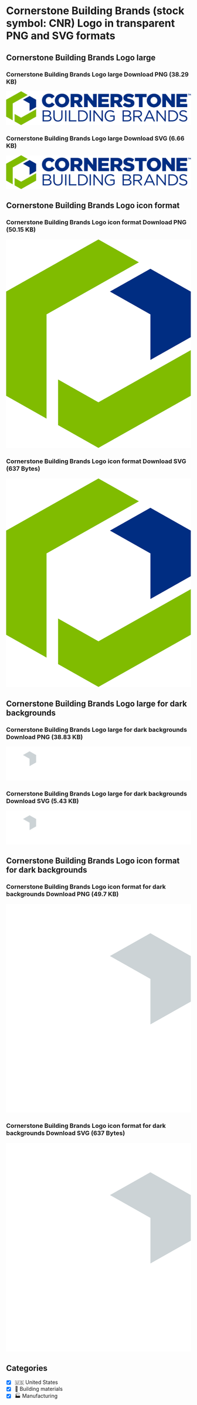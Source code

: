 # Cornerstone Building Brands (stock symbol: CNR) Logo in transparent PNG and SVG formats

## Cornerstone Building Brands Logo large

### Cornerstone Building Brands Logo large Download PNG (38.29 KB)

![Cornerstone Building Brands Logo large Download PNG (38.29 KB)](/img/orig/CNR_BIG-de5c94a4.png)

### Cornerstone Building Brands Logo large Download SVG (6.66 KB)

![Cornerstone Building Brands Logo large Download SVG (6.66 KB)](/img/orig/CNR_BIG-4c9fe879.svg)

## Cornerstone Building Brands Logo icon format

### Cornerstone Building Brands Logo icon format Download PNG (50.15 KB)

![Cornerstone Building Brands Logo icon format Download PNG (50.15 KB)](/img/orig/CNR-20cdc836.png)

### Cornerstone Building Brands Logo icon format Download SVG (637 Bytes)

![Cornerstone Building Brands Logo icon format Download SVG (637 Bytes)](/img/orig/CNR-e102f46a.svg)

## Cornerstone Building Brands Logo large for dark backgrounds

### Cornerstone Building Brands Logo large for dark backgrounds Download PNG (38.83 KB)

![Cornerstone Building Brands Logo large for dark backgrounds Download PNG (38.83 KB)](/img/orig/CNR_BIG.D-332e3e28.png)

### Cornerstone Building Brands Logo large for dark backgrounds Download SVG (5.43 KB)

![Cornerstone Building Brands Logo large for dark backgrounds Download SVG (5.43 KB)](/img/orig/CNR_BIG.D-c3dcb9fd.svg)

## Cornerstone Building Brands Logo icon format for dark backgrounds

### Cornerstone Building Brands Logo icon format for dark backgrounds Download PNG (49.7 KB)

![Cornerstone Building Brands Logo icon format for dark backgrounds Download PNG (49.7 KB)](/img/orig/CNR.D-4df6d03a.png)

### Cornerstone Building Brands Logo icon format for dark backgrounds Download SVG (637 Bytes)

![Cornerstone Building Brands Logo icon format for dark backgrounds Download SVG (637 Bytes)](/img/orig/CNR.D-39ee4285.svg)



## Categories
- [x] 🇺🇸 United States
- [x] 🧱 Building materials
- [x] 🏭 Manufacturing
